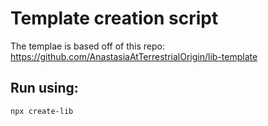 # Template creation script

The templae is based off of this repo:
https://github.com/AnastasiaAtTerrestrialOrigin/lib-template

## Run using:

```bash
npx create-lib
```